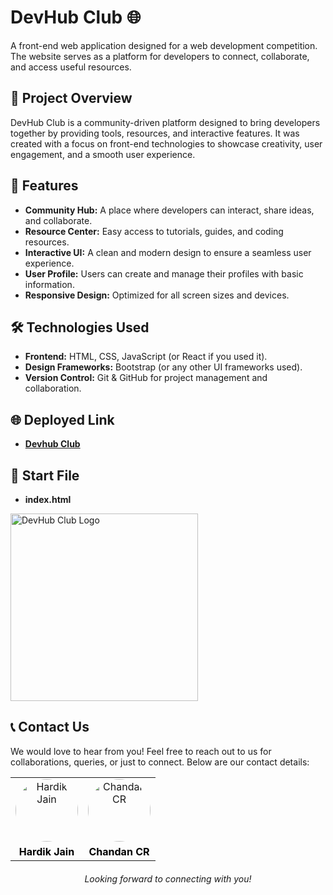 # DevHub Club 🌐  
A front-end web application designed for a web development competition. The website serves as a platform for developers to connect, collaborate, and access useful resources.

## 🎯 Project Overview  
DevHub Club is a community-driven platform designed to bring developers together by providing tools, resources, and interactive features. It was created with a focus on front-end technologies to showcase creativity, user engagement, and a smooth user experience.  

## 🚀 Features  
- **Community Hub:** A place where developers can interact, share ideas, and collaborate.  
- **Resource Center:** Easy access to tutorials, guides, and coding resources.  
- **Interactive UI:** A clean and modern design to ensure a seamless user experience.  
- **User Profile:** Users can create and manage their profiles with basic information.  
- **Responsive Design:** Optimized for all screen sizes and devices.

## 🛠️ Technologies Used  
- **Frontend:** HTML, CSS, JavaScript (or React if you used it).  
- **Design Frameworks:** Bootstrap (or any other UI frameworks used).  
- **Version Control:** Git & GitHub for project management and collaboration.

## 🌐 Deployed Link 
- **[Devhub Club](https://visionop19cr.github.io/DevHub_webcult/Home/Atlas/index.html)**

##  📂 Start File
- **index.html**

<img href="https://visionop19cr.github.io/DevHub_webcult/Home/Atlas/index.html" src="https://visionop19cr.github.io/DevHub_webcult/Events/Logo/Orange.jpg" alt="DevHub Club Logo" width="300" height="300">

## 📞 Contact Us  

We would love to hear from you! Feel free to reach out to us for collaborations, queries, or just to connect. Below are our contact details:

<table style="width: 100%; text-align: center; border-collapse: collapse;">

  <tr>
    <!-- Hardik's Image -->
    <td>
      <a href="https://github.com/hardikkaaccount" target="_blank">
        <img src="https://avatars.githubusercontent.com/u/141545710?v=4" alt="Hardik Jain" style="width: 100px; height: 100px; border-radius: 50%;">
      </a>
    </td>
    <!-- Chandan's Image -->
    <td>
      <a href="https://github.com/ViSiOnOp19cr" target="_blank">
        <img src="https://media.licdn.com/dms/image/v2/D4D03AQET66z1jpTsiw/profile-displayphoto-shrink_800_800/profile-displayphoto-shrink_800_800/0/1709367270759?e=1738800000&v=beta&t=HBz4aOFyLJHFy2dQplYYMApe9SnqjBUEY-vATm2ntlo" alt="Chandan CR" style="width: 100px; height: 100px; border-radius: 50%;">
      </a>
    </td>
  </tr>
  
  <tr>
    <!-- Hardik's Name -->
    <td>
      <a href="https://www.linkedin.com/in/hardikjain108/" target="_blank" style="text-decoration: none; color: black; font-weight: bold;">
        Hardik Jain
      </a>
    </td>
    <!-- Chandan's Name -->
    <td>
      <a href="https://www.linkedin.com/in/chandan-c-r-/" target="_blank" style="text-decoration: none; color: black; font-weight: bold;">
        Chandan CR
      </a>
    </td>
  </tr>

</table>


<p style="text-align: center; font-style: italic; margin-top: 20px;">Looking forward to connecting with you!</p>


